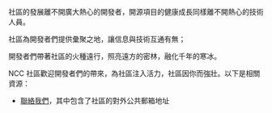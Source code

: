 社區的發展離不開廣大熱心的開發者，開源項目的健康成長同樣離不開熱心的技術人員。

社區為開發者們提供彙聚之地，讓信息與技術互通有無；

開發者們帶著社區的火種遠行，照亮遠方的密林，融化千年的寒冰。

NCC 社區歡迎開發者們的帶來，為社區注入活力，社區因你而強壯。以下是相關資源：

- [聯絡我們](/about/contact)，其中包含了社區的對外公共郵箱地址